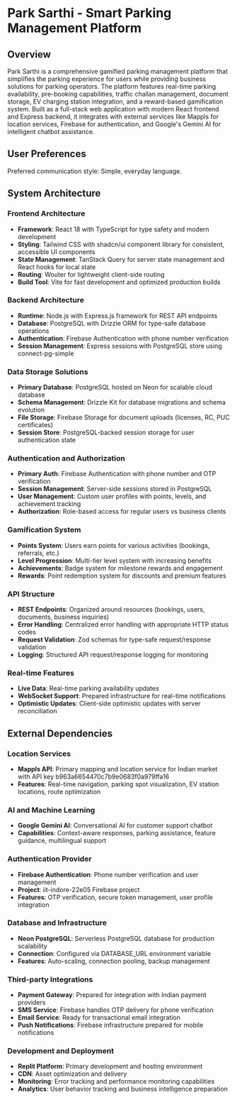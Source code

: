 # Park Sarthi - Smart Parking Management Platform

## Overview

Park Sarthi is a comprehensive gamified parking management platform that simplifies the parking experience for users while providing business solutions for parking operators. The platform features real-time parking availability, pre-booking capabilities, traffic challan management, document storage, EV charging station integration, and a reward-based gamification system. Built as a full-stack web application with modern React frontend and Express backend, it integrates with external services like Mappls for location services, Firebase for authentication, and Google's Gemini AI for intelligent chatbot assistance.

## User Preferences

Preferred communication style: Simple, everyday language.

## System Architecture

### Frontend Architecture
- **Framework**: React 18 with TypeScript for type safety and modern development
- **Styling**: Tailwind CSS with shadcn/ui component library for consistent, accessible UI components
- **State Management**: TanStack Query for server state management and React hooks for local state
- **Routing**: Wouter for lightweight client-side routing
- **Build Tool**: Vite for fast development and optimized production builds

### Backend Architecture
- **Runtime**: Node.js with Express.js framework for REST API endpoints
- **Database**: PostgreSQL with Drizzle ORM for type-safe database operations
- **Authentication**: Firebase Authentication with phone number verification
- **Session Management**: Express sessions with PostgreSQL store using connect-pg-simple

### Data Storage Solutions
- **Primary Database**: PostgreSQL hosted on Neon for scalable cloud database
- **Schema Management**: Drizzle Kit for database migrations and schema evolution
- **File Storage**: Firebase Storage for document uploads (licenses, RC, PUC certificates)
- **Session Store**: PostgreSQL-backed session storage for user authentication state

### Authentication and Authorization
- **Primary Auth**: Firebase Authentication with phone number and OTP verification
- **Session Management**: Server-side sessions stored in PostgreSQL
- **User Management**: Custom user profiles with points, levels, and achievement tracking
- **Authorization**: Role-based access for regular users vs business clients

### Gamification System
- **Points System**: Users earn points for various activities (bookings, referrals, etc.)
- **Level Progression**: Multi-tier level system with increasing benefits
- **Achievements**: Badge system for milestone rewards and engagement
- **Rewards**: Point redemption system for discounts and premium features

### API Structure
- **REST Endpoints**: Organized around resources (bookings, users, documents, business inquiries)
- **Error Handling**: Centralized error handling with appropriate HTTP status codes
- **Request Validation**: Zod schemas for type-safe request/response validation
- **Logging**: Structured API request/response logging for monitoring

### Real-time Features
- **Live Data**: Real-time parking availability updates
- **WebSocket Support**: Prepared infrastructure for real-time notifications
- **Optimistic Updates**: Client-side optimistic updates with server reconciliation

## External Dependencies

### Location Services
- **Mappls API**: Primary mapping and location service for Indian market with API key b963a6654470c7b9e0683f0a979ffa16
- **Features**: Real-time navigation, parking spot visualization, EV station locations, route optimization

### AI and Machine Learning
- **Google Gemini AI**: Conversational AI for customer support chatbot
- **Capabilities**: Context-aware responses, parking assistance, feature guidance, multilingual support

### Authentication Provider
- **Firebase Authentication**: Phone number verification and user management
- **Project**: iit-indore-22e05 Firebase project
- **Features**: OTP verification, secure token management, user profile integration

### Database and Infrastructure
- **Neon PostgreSQL**: Serverless PostgreSQL database for production scalability
- **Connection**: Configured via DATABASE_URL environment variable
- **Features**: Auto-scaling, connection pooling, backup management

### Third-party Integrations
- **Payment Gateway**: Prepared for integration with Indian payment providers
- **SMS Service**: Firebase handles OTP delivery for phone verification
- **Email Service**: Ready for transactional email integration
- **Push Notifications**: Firebase infrastructure prepared for mobile notifications

### Development and Deployment
- **Replit Platform**: Primary development and hosting environment
- **CDN**: Asset optimization and delivery
- **Monitoring**: Error tracking and performance monitoring capabilities
- **Analytics**: User behavior tracking and business intelligence preparation
